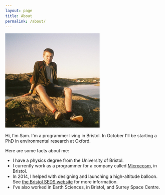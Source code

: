 ```yaml
---
layout: page
title: About
permalink: /about/
---
```


<p>
  <img src="/assets/images/me.jpg" height="300" class="img-thumbnail">
</p>

Hi, I'm Sam. I'm a programmer living in Bristol. In October I'll be starting a PhD in environmental research at Oxford.

Here are some facts about me:

- I have a physics degree from the University of Bristol.
- I currently work as a programmer for a company called [Microcosm](http://microcosm.co.uk/), in Bristol.
- In 2014, I helped with designing and launching a high-altitude balloon. See [the Bristol SEDS website](http://www.bristol-seds.co.uk) for more information.
- I've also worked in Earth Sciences, in Bristol, and Surrey Space Centre.
